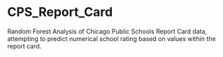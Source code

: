 # CPS_Report_Card
Random Forest Analysis of Chicago Public Schools Report Card data, attempting to predict numerical school rating based on values within the report card.

